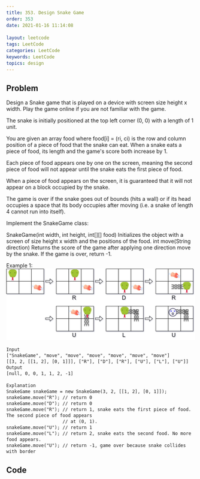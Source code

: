 ```yaml
---
title: 353. Design Snake Game
order: 353
date: 2021-01-16 11:14:08

layout: leetcode
tags: LeetCode
categories: LeetCode
keywords: LeetCode
topics: design
---
```


## Problem

Design a Snake game that is played on a device with screen size height x width. Play the game online if you are not familiar with the game.

The snake is initially positioned at the top left corner (0, 0) with a length of 1 unit.

You are given an array food where food[i] = (ri, ci) is the row and column position of a piece of food that the snake can eat. When a snake eats a piece of food, its length and the game's score both increase by 1.

Each piece of food appears one by one on the screen, meaning the second piece of food will not appear until the snake eats the first piece of food.

When a piece of food appears on the screen, it is guaranteed that it will not appear on a block occupied by the snake.

The game is over if the snake goes out of bounds (hits a wall) or if its head occupies a space that its body occupies after moving (i.e. a snake of length 4 cannot run into itself).

Implement the SnakeGame class:

SnakeGame(int width, int height, int[][] food) Initializes the object with a screen of size height x width and the positions of the food.
int move(String direction) Returns the score of the game after applying one direction move by the snake. If the game is over, return -1.

Example 1:
![image tooltip here](./assets/353.jpg)

```
Input
["SnakeGame", "move", "move", "move", "move", "move", "move"]
[[3, 2, [[1, 2], [0, 1]]], ["R"], ["D"], ["R"], ["U"], ["L"], ["U"]]
Output
[null, 0, 0, 1, 1, 2, -1]

Explanation
SnakeGame snakeGame = new SnakeGame(3, 2, [[1, 2], [0, 1]]);
snakeGame.move("R"); // return 0
snakeGame.move("D"); // return 0
snakeGame.move("R"); // return 1, snake eats the first piece of food. The second piece of food appears
                     // at (0, 1).
snakeGame.move("U"); // return 1
snakeGame.move("L"); // return 2, snake eats the second food. No more food appears.
snakeGame.move("U"); // return -1, game over because snake collides with border
```

## Code

```java

```

```python

```
